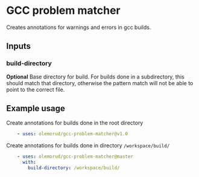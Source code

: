 # GCC problem matcher

Creates annotations for warnings and errors in gcc builds.

## Inputs

### build-directory

**Optional** Base directory for build. For builds done in a subdirectory, this should match that directory, otherwise the pattern match will not be able to point to the correct file.

## Example usage

Create annotations for builds done in the root directory

```yaml
    - uses: olemorud/gcc-problem-matcher@v1.0
```

Create annotations for builds done in directory `/workspace/build/`

```yaml
    - uses: olemorud/gcc-problem-matcher@master
      with:
        build-directory: /workspace/build/
```
